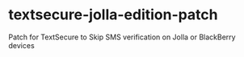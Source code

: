 # textsecure-jolla-edition-patch
Patch for TextSecure to Skip SMS verification on Jolla or BlackBerry devices
